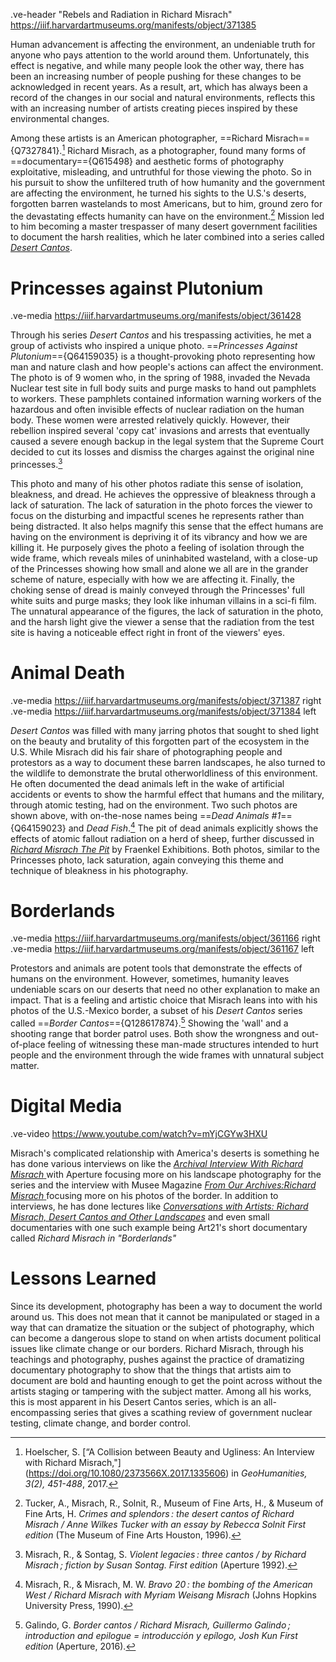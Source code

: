 .ve-header "Rebels and Radiation in Richard Misrach" https://iiif.harvardartmuseums.org/manifests/object/371385

Human advancement is affecting the environment, an undeniable truth for anyone who pays attention to the world around them. Unfortunately, this effect is negative, and while many people look the other way, there has been an increasing number of people pushing for these changes to be acknowledged in recent years. As a result, art, which has always been a record of the changes in our social and natural environments, reflects this with an increasing number of artists creating pieces inspired by these environmental changes. 

Among these artists is an American photographer, ==Richard Misrach=={Q7327841}.[^1] Richard Misrach, as a photographer, found many forms of ==documentary=={Q615498} and aesthetic forms of photography exploitative, misleading, and untruthful for those viewing the photo. So in his pursuit to show the unfiltered truth of how humanity and the government are affecting the environment, he turned his sights to the U.S.'s deserts, forgotten barren wastelands to most Americans, but to him, ground zero for the devastating effects humanity can have on the environment.[^2] Mission led to him becoming a master trespasser of many desert government facilities to document the harsh realities, which he later combined into a series called [*Desert Cantos*](https://fraenkelgallery.com/shop/desert-cantos#doc-content).
    
# Princesses against Plutonium
.ve-media https://iiif.harvardartmuseums.org/manifests/object/361428

Through his series *Desert Cantos* and his trespassing activities, he met a group of activists who inspired a unique photo. ==*Princesses Against Plutonium*=={Q64159035}  is a thought-provoking photo representing how man and nature clash and how people's actions can affect the environment. The photo is of 9 women who, in the spring of 1988, invaded the Nevada Nuclear test site in full body suits and purge masks to hand out pamphlets to workers. These pamphlets contained information warning workers of the hazardous and often invisible effects of nuclear radiation on the human body. These women were arrested relatively quickly. However, their rebellion inspired several 'copy cat' invasions and arrests that eventually caused a severe enough backup in the legal system that the Supreme Court decided to cut its losses and dismiss the charges against the original nine princesses.[^3]

This photo and many of his other photos radiate this sense of isolation, bleakness, and dread. He achieves the oppressive of bleakness through a lack of saturation. The lack of saturation in the photo forces the viewer to focus on the disturbing and impactful scenes he represents rather than being distracted. It also helps magnify this sense that the effect humans are having on the environment is depriving it of its vibrancy and how we are killing it. He purposely gives the photo a feeling of isolation through the wide frame, which reveals miles of uninhabited wasteland, with a close-up of the Princesses showing how small and alone we all are in the grander scheme of nature, especially with how we are affecting it. Finally, the choking sense of dread is mainly conveyed through the Princesses' full white suits and purge masks; they look like inhuman villains in a sci-fi film. The unnatural appearance of the figures, the lack of saturation in the photo, and the harsh light give the viewer a sense that the radiation from the test site is having a noticeable effect right in front of the viewers' eyes.

# Animal Death
.ve-media https://iiif.harvardartmuseums.org/manifests/object/371387 right
.ve-media https://iiif.harvardartmuseums.org/manifests/object/371384 left

*Desert Cantos* was filled with many jarring photos that sought to shed light on the beauty and brutality of this forgotten part of the ecosystem in the U.S. While Misrach did his fair share of photographing people and protestors as a way to document these barren landscapes, he also turned to the wildlife to demonstrate the brutal otherworldliness of this environment. He often documented the dead animals left in the wake of artificial accidents or events to show the harmful effect that humans and the military, through atomic testing, had on the environment. Two such photos are shown above, with on-the-nose names being ==*Dead Animals #1*=={Q64159023} and *Dead Fish*.[^4] The pit of dead animals explicitly shows the effects of atomic fallout radiation on a herd of sheep, further discussed in [*Richard Misrach The Pit*](https://fraenkelgallery.com/exhibitions/the-pit) by Fraenkel Exhibitions. Both photos, similar to the Princesses photo, lack saturation, again conveying this theme and technique of bleakness in his photography.

# Borderlands
.ve-media https://iiif.harvardartmuseums.org/manifests/object/361166 right
.ve-media https://iiif.harvardartmuseums.org/manifests/object/361167 left

Protestors and animals are potent tools that demonstrate the effects of humans on the environment. However, sometimes, humanity leaves undeniable scars on our deserts that need no other explanation to make an impact. That is a feeling and artistic choice that Misrach leans into with his photos of the U.S.-Mexico border, a subset of his *Desert Cantos* series called ==*Border Cantos*=={Q128617874}.[^5] Showing the 'wall' and a shooting range that border patrol uses.  Both show the wrongness and out-of-place feeling of witnessing these man-made structures intended to hurt people and the environment through the wide frames with unnatural subject matter.

# Digital Media
.ve-video https://www.youtube.com/watch?v=mYjCGYw3HXU

Misrach's complicated relationship with America's deserts is something he has done various interviews on like the [*Archival Interview With Richard Misrach* ](https://aperture.org/editorial/archival-interview-richard-misrach/)with Aperture focusing more on his landscape photography for the series and the interview with Musee Magazine [*From Our Archives:Richard Misrach* ](https://museemagazine.com/features/2020/6/24/from-our-archives-richard-misrach)focusing more on his photos of the border. In addition to interviews, he has done lectures like [*Conversations with Artists: Richard Misrach, Desert Cantos and Other Landscapes*](https://soundcloud.com/nationalgalleryofart/conversations-with-artists-2?utm_source=clipboard&utm_medium=text&utm_campaign=social_sharing) and even small documentaries with one such example being Art21's short documentary called *Richard Misrach in "Borderlands"*

# Lessons Learned

Since its development, photography has been a way to document the world around us. This does not mean that it cannot be manipulated or staged in a way that can dramatize the situation or the subject of photography, which can become a dangerous slope to stand on when artists document political issues like climate change or our borders. Richard Misrach, through his teachings and photography, pushes against the practice of dramatizing documentary photography to show that the things that artists aim to document are bold and haunting enough to get the point across without the artists staging or tampering with the subject matter. Among all his works, this is most apparent in his Desert Cantos series, which is an all-encompassing series that gives a scathing review of government nuclear testing, climate change, and border control.


[^1]: Hoelscher, S. [“A Collision between Beauty and Ugliness: An Interview with Richard Misrach,"] (https://doi.org/10.1080/2373566X.2017.1335606) in *GeoHumanities, 3(2), 451-488*, 2017.

[^2]: Tucker, A., Misrach, R., Solnit, R., Museum of Fine Arts, H., & Museum of Fine Arts, H. *Crimes and splendors : the desert cantos of Richard Misrach / Anne Wilkes Tucker with an essay by Rebecca Solnit First edition* (The Museum of Fine Arts Houston, 1996).

[^3]: Misrach, R., & Sontag, S. *Violent legacies : three cantos / by Richard Misrach ; fiction by Susan Sontag. First edition* (Aperture 1992).

[^4]: Misrach, R., & Misrach, M. W. *Bravo 20 : the bombing of the American West / Richard Misrach with Myriam Weisang Misrach* (Johns Hopkins University Press, 1990).

[^5]: Galindo, G. *Border cantos / Richard Misrach, Guillermo Galindo ; introduction and epilogue = introducción y epílogo, Josh Kun First edition* (Aperture, 2016).





